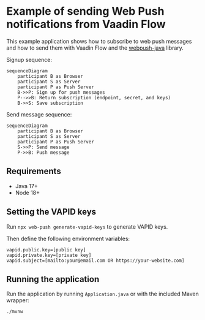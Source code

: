 # Example of sending Web Push notifications from Vaadin Flow

This example application shows how to subscribe to web push messages and how to send them with Vaadin Flow and the [webpush-java](https://github.com/web-push-libs/webpush-java) library. 

Signup sequence:
```mermaid
sequenceDiagram
    participant B as Browser
    participant S as Server
    participant P as Push Server
    B->>P: Sign up for push messages
    P-->>B: Return subscription (endpoint, secret, and keys)
    B->>S: Save subscription
```

Send message sequence:
```mermaid
sequenceDiagram
    participant B as Browser
    participant S as Server
    participant P as Push Server
    S->>P: Send message
    P->>B: Push message
```

## Requirements
- Java 17+
- Node 18+

## Setting the VAPID keys
Run `npx web-push generate-vapid-keys` to generate VAPID keys. 

Then define the following environment variables:
```
vapid.public.key=[public key]
vapid.private.key=[private key]
vapid.subject=[mailto:your@email.com OR https://your-website.com]
```

## Running the application

Run the application by running `Application.java` or with the included Maven wrapper: 

```
./mvnw
```